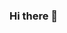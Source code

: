 ### Hi there 👋

<!--
**javier-armendariz-zefr/javier-armendariz-zefr** is a ✨ _special_ ✨ repository because its `README.md` (this file) appears on your GitHub profile.
<h1>hey</h1>
